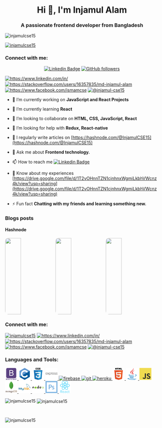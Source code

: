 <h1 align="center">Hi 👋, I'm Injamul Alam</h1>
<h3 align="center">A passionate frontend developer from Bangladesh</h3>

<p align="left"> <img src="https://komarev.com/ghpvc/?username=injamulcse15&label=Profile%20views&color=0e75b6&style=flat" alt="injamulcse15" /> </p>

<p align="left"> <a href="https://github.com/ryo-ma/github-profile-trophy"><img src="https://github-profile-trophy.vercel.app/?username=injamulcse15" width="15%" alt="injamulcse15" /></a> </p>

<h3 align="left">Connect with me:</h3>

<div align="center">
  
[![Linkedin Badge](https://img.shields.io/badge/-Md%20Injamul%20Alam-blue?style=social&logo=Linkedin&logoColor=blue&link=https://www.linkedin.com/in/md-injamul-ismam-9688b8210/)](https://linkedin.com/in/https://www.linkedin.com/in/md-injamul-ismam-9688b8210/) [![GitHub followers](https://img.shields.io/github/followers/InjamulCSE15?label=Follow&style=social)](https://github.com/InjamulCSE15/?tab=follow)

</div>

<p>
<a href="https://linkedin.com/in/https://www.linkedin.com/in/md-injamul-ismam-9688b8210/" target="blank"><img align="center" src="https://raw.githubusercontent.com/rahuldkjain/github-profile-readme-generator/master/src/images/icons/Social/linked-in-alt.svg" alt="https://www.linkedin.com/in/" height="30" width="40" /></a>
<a href="https://stackoverflow.com/users/https://stackoverflow.com/users/16357835/md-injamul-alam" target="blank"><img align="center" src="https://raw.githubusercontent.com/rahuldkjain/github-profile-readme-generator/master/src/images/icons/Social/stack-overflow.svg" alt="https://stackoverflow.com/users/16357835/md-injamul-alam" height="30" width="40" /></a>
<a href="https://fb.com/https://www.facebook.com/ismamcse" target="blank"><img align="center" src="https://raw.githubusercontent.com/rahuldkjain/github-profile-readme-generator/master/src/images/icons/Social/facebook.svg" alt="https://www.facebook.com/ismamcse" height="30" width="40" /></a>
<a href="https://medium.com/@injamul-cse15" target="blank"><img align="center" src="https://raw.githubusercontent.com/rahuldkjain/github-profile-readme-generator/master/src/images/icons/Social/medium.svg" alt="@injamul-cse15" height="30" width="40" /></a>
</p>

- 🔭 I’m currently working on **JavaScript and React Projects**

- 🌱 I’m currently learning **React**

- 👯 I’m looking to collaborate on **HTML, CSS, JavaScript, React**

- 🤝 I’m looking for help with **Redux, React-native**

- 📝 I regularly write articles on [https://hashnode.com/@InjamulCSE15](https://hashnode.com/@InjamulCSE15)

- 💬 Ask me about **Frontend technology.**

- 📫 How to reach me [![Linkedin Badge](https://img.shields.io/badge/-Md%20Injamul%20Alam-blue?style=social&logo=Linkedin&logoColor=blue&link=https://www.linkedin.com/in/md-injamul-ismam-9688b8210/)](https://linkedin.com/in/https://www.linkedin.com/in/md-injamul-ismam-9688b8210/)

- 📄 Know about my experiences [https://drive.google.com/file/d/1T2vOHnnTZN1cjnhnxWgmiLkbhVWcnz4k/view?usp=sharing](https://drive.google.com/file/d/1T2vOHnnTZN1cjnhnxWgmiLkbhVWcnz4k/view?usp=sharing)

- ⚡ Fun fact **Chatting with my friends and learning something new.**

### Blogs posts
<!-- BLOG-POST-LIST:START -->
#### Hashnode
<p align="left">
<a href="https://injamulcse15.hashnode.dev/what-is-dom-manipulation-in-javascript" target="blank"><img align="center" style="border-radius: 10px;" src="https://i.ibb.co/JCkC3DY/Screenshot-8.png" height="250" width="32%" /></a> <a href="https://injamulcse15.hashnode.dev/javascript-string-methods-at-a-glance-for-beginners" target="blank"><img align="center" style="border-radius: 10px;" src="https://i.ibb.co/yfhPV11/Screenshot-9.png" height="250" width="32%" /></a> <a href="https://injamulcse15.hashnode.dev/what-is-the-difference-between-double-equal-and-triple-equal-in-javascript" target="blank"><img align="center" style="border-radius: 10px;" src="https://i.ibb.co/q7LDXQh/Screenshot-10.png" height="250" width="32%" /></a> 
</p>
<!-- BLOG-POST-LIST:END -->

<h3 align="left">Connect with me:</h3>
<p align="left">
<a href="https://dev.to/injamulcse15" target="blank"><img align="center" src="https://cdn.jsdelivr.net/npm/simple-icons@3.0.1/icons/dev-dot-to.svg" alt="injamulcse15" height="30" width="40" /></a>
<a href="https://linkedin.com/in/https://www.linkedin.com/in/md-injamul-ismam-9688b8210/" target="blank"><img align="center" src="https://raw.githubusercontent.com/rahuldkjain/github-profile-readme-generator/master/src/images/icons/Social/linked-in-alt.svg" alt="https://www.linkedin.com/in/" height="30" width="40" /></a>
<a href="https://stackoverflow.com/users/https://stackoverflow.com/users/16357835/md-injamul-alam" target="blank"><img align="center" src="https://raw.githubusercontent.com/rahuldkjain/github-profile-readme-generator/master/src/images/icons/Social/stack-overflow.svg" alt="https://stackoverflow.com/users/16357835/md-injamul-alam" height="30" width="40" /></a>
<a href="https://fb.com/https://www.facebook.com/ismamcse" target="blank"><img align="center" src="https://raw.githubusercontent.com/rahuldkjain/github-profile-readme-generator/master/src/images/icons/Social/facebook.svg" alt="https://www.facebook.com/ismamcse" height="30" width="40" /></a>
<a href="https://medium.com/@injamul-cse15" target="blank"><img align="center" src="https://raw.githubusercontent.com/rahuldkjain/github-profile-readme-generator/master/src/images/icons/Social/medium.svg" alt="@injamul-cse15" height="30" width="40" /></a>
</p>

<h3 align="left">Languages and Tools:</h3>
<p align="left"> <a href="https://getbootstrap.com" target="_blank"> <img src="https://raw.githubusercontent.com/devicons/devicon/master/icons/bootstrap/bootstrap-plain-wordmark.svg" alt="bootstrap" width="40" height="40"/> </a> <a href="https://www.cprogramming.com/" target="_blank"> <img src="https://raw.githubusercontent.com/devicons/devicon/master/icons/c/c-original.svg" alt="c" width="40" height="40"/> </a> <a href="https://www.w3schools.com/css/" target="_blank"> <img src="https://raw.githubusercontent.com/devicons/devicon/master/icons/css3/css3-original-wordmark.svg" alt="css3" width="40" height="40"/> </a> <a href="https://expressjs.com" target="_blank"> <img src="https://raw.githubusercontent.com/devicons/devicon/master/icons/express/express-original-wordmark.svg" alt="express" width="40" height="40"/> </a> <a href="https://firebase.google.com/" target="_blank"> <img src="https://www.vectorlogo.zone/logos/firebase/firebase-icon.svg" alt="firebase" width="40" height="40"/> </a> <a href="https://git-scm.com/" target="_blank"> <img src="https://www.vectorlogo.zone/logos/git-scm/git-scm-icon.svg" alt="git" width="40" height="40"/> </a> <a href="https://heroku.com" target="_blank"> <img src="https://www.vectorlogo.zone/logos/heroku/heroku-icon.svg" alt="heroku" width="40" height="40"/> </a> <a href="https://www.w3.org/html/" target="_blank"> <img src="https://raw.githubusercontent.com/devicons/devicon/master/icons/html5/html5-original-wordmark.svg" alt="html5" width="40" height="40"/> </a> <a href="https://www.java.com" target="_blank"> <img src="https://raw.githubusercontent.com/devicons/devicon/master/icons/java/java-original.svg" alt="java" width="40" height="40"/> </a> <a href="https://developer.mozilla.org/en-US/docs/Web/JavaScript" target="_blank"> <img src="https://raw.githubusercontent.com/devicons/devicon/master/icons/javascript/javascript-original.svg" alt="javascript" width="40" height="40"/> </a> <a href="https://www.mongodb.com/" target="_blank"> <img src="https://raw.githubusercontent.com/devicons/devicon/master/icons/mongodb/mongodb-original-wordmark.svg" alt="mongodb" width="40" height="40"/> </a> <a href="https://www.mysql.com/" target="_blank"> <img src="https://raw.githubusercontent.com/devicons/devicon/master/icons/mysql/mysql-original-wordmark.svg" alt="mysql" width="40" height="40"/> </a> <a href="https://nodejs.org" target="_blank"> <img src="https://raw.githubusercontent.com/devicons/devicon/master/icons/nodejs/nodejs-original-wordmark.svg" alt="nodejs" width="40" height="40"/> </a> <a href="https://www.photoshop.com/en" target="_blank"> <img src="https://raw.githubusercontent.com/devicons/devicon/master/icons/photoshop/photoshop-line.svg" alt="photoshop" width="40" height="40"/> </a> <a href="https://reactjs.org/" target="_blank"> <img src="https://raw.githubusercontent.com/devicons/devicon/master/icons/react/react-original-wordmark.svg" alt="react" width="40" height="40"/> </a> </p>

<p align="left"><img align="left" src="https://github-readme-stats.vercel.app/api/top-langs?username=injamulcse15&show_icons=true&locale=en&layout=compact" alt="injamulcse15" /></p>

<p>&nbsp;<img align="center" src="https://github-readme-stats.vercel.app/api?username=injamulcse15&show_icons=true&locale=en" alt="injamulcse15" /></p>
<br>
<p><img  src="https://github-readme-streak-stats.herokuapp.com/?user=injamulcse15&" alt="injamulcse15" /></p>

